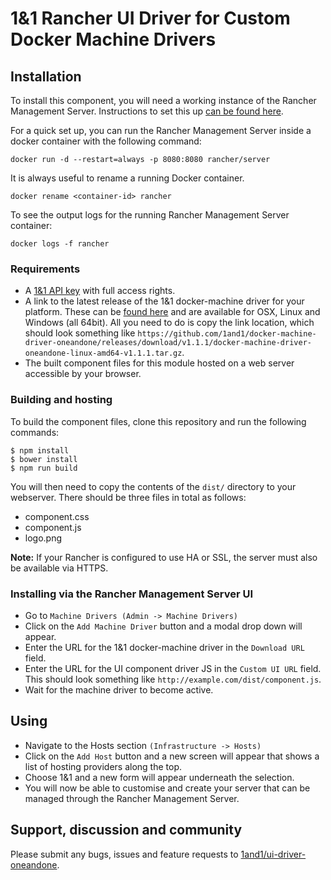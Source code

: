 # 1&1 Rancher UI Driver for Custom Docker Machine Drivers

## Installation
To install this component, you will need a working instance of the Rancher Management Server. Instructions to set this up [can be found here](https://docs.rancher.com/rancher/v1.2/en/installing-rancher/installing-server/).

For a quick set up, you can run the Rancher Management Server inside a docker container with the following command:

```
docker run -d --restart=always -p 8080:8080 rancher/server
```

It is always useful to rename a running Docker container.

```
docker rename <container-id> rancher
```

To see the output logs for the running Rancher Management Server container:

```
docker logs -f rancher
```

### Requirements
- A [1&1 API key](https://www.1and1.com/cloud-community/develop/11-cloud-server-api/displaying-the-api-key/) with full access rights. 
- A link to the latest release of the 1&1 docker-machine driver for your platform. These can be [found here](https://github.com/1and1/docker-machine-driver-oneandone/releases) and are available for OSX, Linux and Windows (all 64bit). All you need to do is copy the link location, which should look something like ```https://github.com/1and1/docker-machine-driver-oneandone/releases/download/v1.1.1/docker-machine-driver-oneandone-linux-amd64-v1.1.1.tar.gz```.
- The built component files for this module hosted on a web server accessible by your browser.

### Building and hosting
To build the component files, clone this repository and run the following commands:

```
$ npm install
$ bower install
$ npm run build
```

You will then need to copy the contents of the ```dist/``` directory to your webserver. There should be three files in total as follows:

- component.css
- component.js
- logo.png

**Note:** If your Rancher is configured to use HA or SSL, the server must also be available via HTTPS.

### Installing via the Rancher Management Server UI
- Go to ```Machine Drivers (Admin -> Machine Drivers)```
- Click on the ```Add Machine Driver``` button and a modal drop down will appear.
- Enter the URL for the 1&1 docker-machine driver in the ```Download URL``` field.
- Enter the URL for the UI component driver JS in the ```Custom UI URL``` field. This should look something like ```http://example.com/dist/component.js```.
- Wait for the machine driver to become active.

## Using
- Navigate to the Hosts section ```(Infrastructure -> Hosts)```
- Click on the ```Add Host``` button and a new screen will appear that shows a list of hosting providers along the top.
- Choose 1&1 and a new form will appear underneath the selection.
- You will now be able to customise and create your server that can be managed through the Rancher Management Server.

## Support, discussion and community

Please submit any bugs, issues and feature requests to [1and1/ui-driver-oneandone](https://github.com/1and1/ui-driver-oneandone).